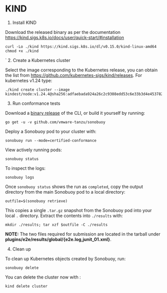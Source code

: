 # KIND

1. Install KIND

Download the released binary as per the documentation https://kind.sigs.k8s.io/docs/user/quick-start/#installation


```
curl -Lo ./kind https://kind.sigs.k8s.io/dl/v0.15.0/kind-linux-amd64
chmod +x ./kind
```
`
2. Create a Kubernetes cluster

Select the image corresponding to the Kubernetes release, you can obtain the list from https://github.com/kubernetes-sigs/kind/releases. For kubernetes v1.24 type:
```
./kind create cluster --image kindest/node:v1.24.4@sha256:adfaebada924a26c2c9308edd53c6e33b3d4e453782c0063dc0028bdebaddf98
```

3. Run conformance tests

Download a [binary release](https://github.com/vmware-tanzu/sonobuoy/releases) of the CLI, or build it yourself by running:

```
go get -u -v github.com/vmware-tanzu/sonobuoy
```

Deploy a Sonobuoy pod to your cluster with:

```
sonobuoy run --mode=certified-conformance
```

View actively running pods:

```
sonobuoy status
```

To inspect the logs:

```
sonobuoy logs
```

Once `sonobuoy status` shows the run as `completed`, copy the output directory from the main Sonobuoy pod to a local directory:

```
outfile=$(sonobuoy retrieve)
```

This copies a single `.tar.gz` snapshot from the Sonobuoy pod into your local
`.` directory. Extract the contents into `./results` with:

```
mkdir ./results; tar xzf $outfile -C ./results
```

**NOTE:** The two files required for submission are located in the tarball under **plugins/e2e/results/global/{e2e.log,junit_01.xml}**.


4. Clean up

To clean up Kubernetes objects created by Sonobuoy, run:

```
sonobuoy delete
```

You can delete the cluster now with :

```
kind delete cluster
```
